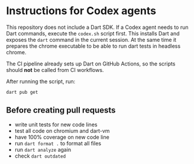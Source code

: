 # Instructions for Codex agents

This repository does not include a Dart SDK. If a Codex agent needs to run Dart
commands, execute the `codex.sh` script first. This installs Dart and
exposes the `dart` command in the current session. At the same time it prepares
the chrome executable to be able to run dart tests in headless chrome.

The CI pipeline already sets up Dart on GitHub Actions, so the scripts should **not** be called from CI workflows.

After running the script, run:

```
dart pub get
```

## Before creating pull requests

- write unit tests for new code lines
- test all code on chromium and dart-vm
- have 100% coverage on new code line
- run `dart format .` to format all files
- run `dart analyze` again
- check `dart outdated`